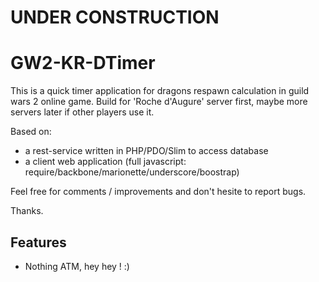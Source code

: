 UNDER CONSTRUCTION
==================

GW2-KR-DTimer
=============

This is a quick timer application for dragons respawn calculation in guild wars 2 online game.
Build for 'Roche d'Augure' server first, maybe more servers later if other players use it.

Based on:
- a rest-service written in PHP/PDO/Slim to access database
- a client web application (full javascript: require/backbone/marionette/underscore/boostrap)


Feel free for comments / improvements and don't hesite to report bugs.

Thanks.

## Features

- Nothing ATM, hey hey ! :)
